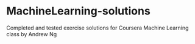 MachineLearning-solutions
=========================

Completed and tested exercise solutions for Coursera Machine Learning class by Andrew Ng
